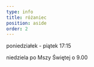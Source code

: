 ```yaml
---
type: info
title: różaniec
position: aside
order: 2
---
```


poniedziałek - piątek
17:15

niedziela
po Mszy Świętej o 9.00
